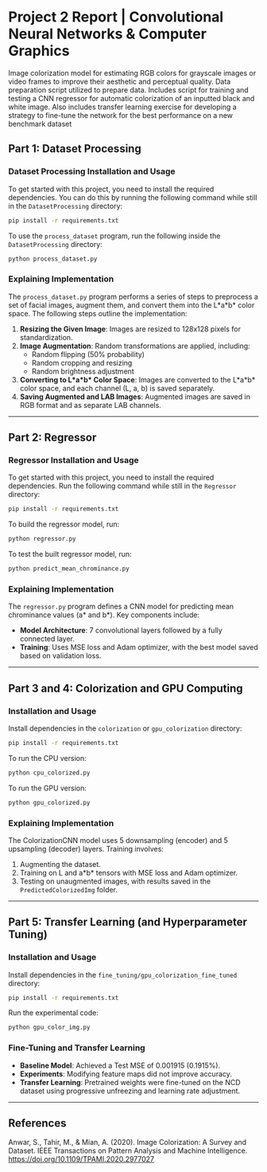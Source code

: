 # Project 2 Report | Convolutional Neural Networks & Computer Graphics
Image colorization model for estimating RGB colors for grayscale images or video frames to improve their aesthetic and perceptual quality. Data preparation script utilized to prepare data. Includes script for training and testing a CNN regressor for automatic colorization of an inputted black and white image. Also includes transfer learning exercise for developing a strategy to fine-tune the network for the best performance on a new benchmark dataset

## Part 1: Dataset Processing

### Dataset Processing Installation and Usage
To get started with this project, you need to install the required dependencies. You can do this by running the following command while still in the `DatasetProcessing` directory:

```bash
pip install -r requirements.txt
```

To use the `process_dataset` program, run the following inside the `DatasetProcessing` directory:

```bash
python process_dataset.py
```

### Explaining Implementation
The `process_dataset.py` program performs a series of steps to preprocess a set of facial images, augment them, and convert them into the L\*a\*b\* color space. The following steps outline the implementation:

1. **Resizing the Given Image**: Images are resized to 128x128 pixels for standardization.
2. **Image Augmentation**: Random transformations are applied, including:
   - Random flipping (50% probability)
   - Random cropping and resizing
   - Random brightness adjustment
3. **Converting to L\*a\*b\* Color Space**: Images are converted to the L\*a\*b\* color space, and each channel (L, a, b) is saved separately.
4. **Saving Augmented and LAB Images**: Augmented images are saved in RGB format and as separate LAB channels.

---

## Part 2: Regressor

### Regressor Installation and Usage
To get started with this project, you need to install the required dependencies. Run the following command while still in the `Regressor` directory:

```bash
pip install -r requirements.txt
```

To build the regressor model, run:

```bash
python regressor.py
```

To test the built regressor model, run:

```bash
python predict_mean_chrominance.py
```

### Explaining Implementation
The `regressor.py` program defines a CNN model for predicting mean chrominance values (a\* and b\*). Key components include:
- **Model Architecture**: 7 convolutional layers followed by a fully connected layer.
- **Training**: Uses MSE loss and Adam optimizer, with the best model saved based on validation loss.

---

## Part 3 and 4: Colorization and GPU Computing

### Installation and Usage
Install dependencies in the `colorization` or `gpu_colorization` directory:

```bash
pip install -r requirements.txt
```

To run the CPU version:

```bash
python cpu_colorized.py
```

To run the GPU version:

```bash
python gpu_colorized.py
```

### Explaining Implementation
The ColorizationCNN model uses 5 downsampling (encoder) and 5 upsampling (decoder) layers. Training involves:
1. Augmenting the dataset.
2. Training on L and a\*b\* tensors with MSE loss and Adam optimizer.
3. Testing on unaugmented images, with results saved in the `PredictedColorizedImg` folder.

---

## Part 5: Transfer Learning (and Hyperparameter Tuning)

### Installation and Usage
Install dependencies in the `fine_tuning/gpu_colorization_fine_tuned` directory:

```bash
pip install -r requirements.txt
```

Run the experimental code:

```bash
python gpu_color_img.py
```

### Fine-Tuning and Transfer Learning
- **Baseline Model**: Achieved a Test MSE of 0.001915 (0.1915%).
- **Experiments**: Modifying feature maps did not improve accuracy.
- **Transfer Learning**: Pretrained weights were fine-tuned on the NCD dataset using progressive unfreezing and learning rate adjustment.

---

## References
Anwar, S., Tahir, M., & Mian, A. (2020). Image Colorization: A Survey and Dataset. IEEE Transactions on Pattern Analysis and Machine Intelligence. https://doi.org/10.1109/TPAMI.2020.2977027

